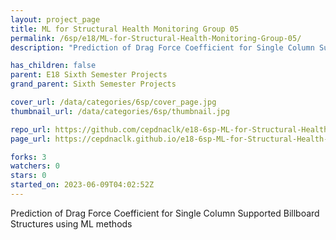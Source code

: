 ```yaml
---
layout: project_page
title: ML for Structural Health Monitoring Group 05
permalink: /6sp/e18/ML-for-Structural-Health-Monitoring-Group-05/
description: "Prediction of Drag Force Coefficient for Single Column Supported Billboard Structures using ML methods"

has_children: false
parent: E18 Sixth Semester Projects
grand_parent: Sixth Semester Projects

cover_url: /data/categories/6sp/cover_page.jpg
thumbnail_url: /data/categories/6sp/thumbnail.jpg

repo_url: https://github.com/cepdnaclk/e18-6sp-ML-for-Structural-Health-Monitoring-Group-05
page_url: https://cepdnaclk.github.io/e18-6sp-ML-for-Structural-Health-Monitoring-Group-05

forks: 3
watchers: 0
stars: 0
started_on: 2023-06-09T04:02:52Z
---
```

Prediction of Drag Force Coefficient for Single Column Supported Billboard Structures using ML methods

